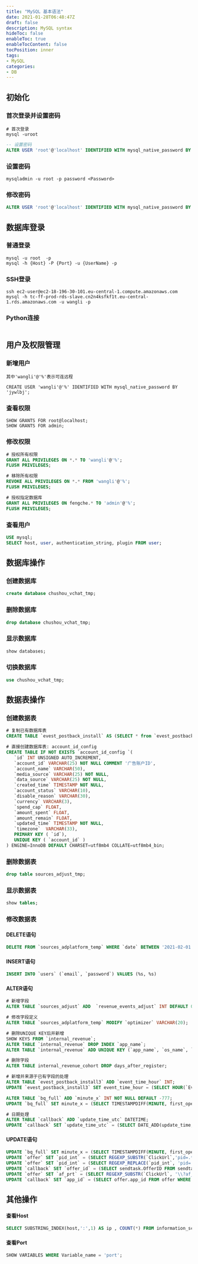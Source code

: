 ```yaml
---
title: "MySQL 基本语法"
date: 2021-01-28T06:48:47Z
draft: false
description: MySQL syntax
hideToc: false
enableToc: true
enableTocContent: false
tocPosition: inner
tags:
- MySQL
categories:
- DB
---
```


## 初始化

### 首次登录并设置密码

```shell
# 首次登录
mysql -uroot
```

```sql
-- 设置密码
ALTER USER 'root'@'localhost' IDENTIFIED WITH mysql_native_password BY <Password>;
```

### 设置密码

```shell
mysqladmin -u root -p password <Password>
```

### 修改密码

```sql
ALTER USER 'root'@'localhost' IDENTIFIED WITH mysql_native_password BY <Password>;
```

## 数据库登录

### 普通登录

```shell
mysql -u root  -p
mysql -h {Host} -P {Port} -u {UserName} -p 
```

### SSH登录

```shell
ssh ec2-user@ec2-18-196-30-101.eu-central-1.compute.amazonaws.com
mysql -h tc-ff-prod-rds-slave.cn2n4ksfkf1t.eu-central-1.rds.amazonaws.com -u wangli -p
```

### Python连接

```python
```

## 用户及权限管理

### 新增用户

`其中'wangli'@'%'表示可连远程`
```mysql
CREATE USER 'wangli'@'%' IDENTIFIED WITH mysql_native_password BY 'jywlbj';
```

### 查看权限

```mysql
SHOW GRANTS FOR root@localhost;
SHOW GRANTS FOR admin;
```

### 修改权限

```sql
# 授权所有权限
GRANT ALL PRIVILEGES ON *.* TO 'wangli'@'%';
FLUSH PRIVILEGES;

# 移除所有权限
REVOKE ALL PRIVILEGES ON *.* FROM 'wangli'@'%';
FLUSH PRIVILEGES;

# 授权指定数据库
GRANT ALL PRIVILEGES ON fengche.* TO 'admin'@'%';
FLUSH PRIVILEGES;
```

### 查看用户

```sql
USE mysql;
SELECT host, user, authentication_string, plugin FROM user;
```

## 数据库操作

### 创建数据库

```sql
create database chushou_vchat_tmp;
```

### 删除数据库
```sql
drop database chushou_vchat_tmp;
```

### 显示数据库
```sql
show databases;
```

### 切换数据库
```sql
use chushou_vchat_tmp;
```

## 数据表操作

### 创建数据表

```sql
# 复制已有数据库表
CREATE TABLE `evest_postback_install` AS (SELECT * from `evest_postback_install3`);

# 直接创建数据库表: account_id_config
CREATE TABLE IF NOT EXISTS `account_id_config `(
   `id` INT UNSIGNED AUTO_INCREMENT,
   `account_id` VARCHAR(25) NOT NULL COMMENT '广告账户ID',
   `account_name` VARCHAR(50),
   `media_source` VARCHAR(25) NOT NULL,
   `data_source` VARCHAR(25) NOT NULL,
   `created_time` TIMESTAMP NOT NULL,
   `account_status` VARCHAR(10),
   `disable_reason` VARCHAR(30),
   `currency` VARCHAR(3),
   `spend_cap` FLOAT,
   `amount_spent` FLOAT,
   `amount_remain` FLOAT,
   `updated_time` TIMESTAMP NOT NULL,
   `timezone`  VARCHAR(33),
   PRIMARY KEY ( `id`),
   UNIQUE KEY ( `account_id` )
) ENGINE=InnoDB DEFAULT CHARSET=utf8mb4 COLLATE=utf8mb4_bin;
```

### 删除数据表

```sql
drop table sources_adjust_tmp;
```

### 显示数据表

```sql
show tables;
```

### 修改数据表

#### DELETE语句

```sql
DELETE FROM `sources_adplatform_temp` WHERE `date` BETWEEN '2021-02-01' AND '2021-02-01';
```

#### INSERT语句

```sql
INSERT INTO `users` (`email`, `password`) VALUES (%s, %s)
```

#### ALTER语句

```sql
# 新增字段
ALTER TABLE `sources_adjust` ADD  `revenue_events_adjust` INT DEFAULT 0;

# 修改字段定义
ALTER TABLE `sources_adplatform_temp` MODIFY `optimizer` VARCHAR(20);

# 删除UNIQUE KEY后并新增
SHOW KEYS FROM `internal_revenue`;
ALTER TABLE `internal_revenue` DROP INDEX `app_name`;
ALTER TABLE `internal_revenue` ADD UNIQUE KEY (`app_name`, `os_name`, `store_type`,  `channel_id`, `channel`, `login_type_code`,  `login_type`, `date_paying`, `country`,  `timezone`);

# 删除字段
ALTER TABLE internal_revenue_cohort DROP days_after_register;

# 新增并来源于已有字段的处理
ALTER TABLE `evest_postback_install3` ADD `event_time_hour` INT;
UPDATE `evest_postback_install3` SET event_time_hour = (SELECT HOUR(`Event Time`));

ALTER TABLE `bq_full` ADD `minute_x` INT NOT NULL DEFAULT -777;
UPDATE `bq_full` SET minute_x = (SELECT TIMESTAMPDIFF(MINUTE, first_open_time, event_timestamp));

# 日期处理
ALTER TABLE `callback` ADD `update_time_utc` DATETIME;
UPDATE `callback` SET `update_time_utc` = (SELECT DATE_ADD(update_time, INTERVAL -8 hour));
```

#### UPDATE语句

```sql
UPDATE `bq_full` SET minute_x = (SELECT TIMESTAMPDIFF(MINUTE, first_open_time, event_timestamp));
UPDATE `offer` SET `pid_int` = (SELECT REGEXP_SUBSTR(`ClickUrl`,'pid=.*_int'));
UPDATE `offer` SET `pid_int` = (SELECT REGEXP_REPLACE(`pid_int`, 'pid=', ''));
UPDATE `callback` SET `offer_id` = (SELECT sendtask.OfferID FROM sendtask WHERE callback.task_id=sendtask.ID);
UPDATE `offer` SET `af_prt` = (SELECT REGEXP_SUBSTR(`ClickUrl`, '\\?af_prt=[\w\sa-zA-Z0-9_]*&|&af_prt=[\w\sa-zA-Z0-9_]*&|&af_prt=.*'));
UPDATE `callback` SET `app_id` = (SELECT offer.app_id FROM offer WHERE callback.offer_id=offer.ID);
```

## 其他操作

#### 查看Host
```sql
SELECT SUBSTRING_INDEX(host,':',1) AS ip , COUNT(*) FROM information_schema.processlist GROUP BY ip;
```

#### 查看Port

```sql
SHOW VARIABLES WHERE Variable_name = 'port';
```